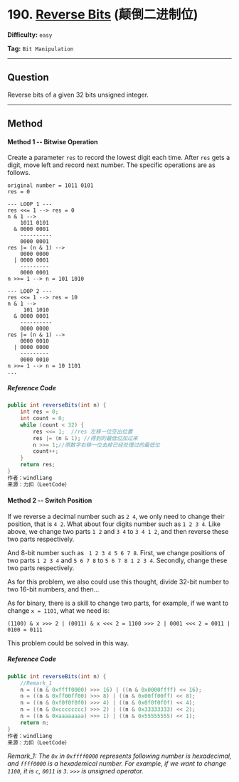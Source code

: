 # 190. [Reverse Bits][RB] (颠倒二进制位)

[RB]: https://leetcode-cn.com/problems/reverse-bits/	"Reverse Bits"

**Difficulty:** `easy`

**Tag:** `Bit Manipulation`

------

## Question

Reverse bits of a given 32 bits unsigned integer.

------

## Method

#### Method 1 -- Bitwise Operation

Create a parameter `res` to record the lowest digit each time. After `res` gets a digit, move left and record next number. The specific operations are as follows.

```
original number = 1011 0101
res = 0

--- LOOP 1 ---
res <<= 1 --> res = 0
n & 1 -->
	1011 0101
  & 0000 0001
	----------
	0000 0001
res |= (n & 1) -->
	0000 0000
  | 0000 0001
    ---------
    0000 0001
n >>= 1 --> n = 101 1010

--- LOOP 2 --- 
res <<= 1 --> res = 10
n & 1 -->
	 101 1010
  & 0000 0001
	----------
	0000 0000
res |= (n & 1) -->
	0000 0010
  | 0000 0000
    ---------
    0000 0010
n >>= 1 --> n = 10 1101
...
```

##### Reference Code

```java
public int reverseBits(int n) {
    int res = 0;
    int count = 0;
    while (count < 32) {
        res <<= 1;  //res 左移一位空出位置
        res |= (n & 1); //得到的最低位加过来
        n >>= 1;//原数字右移一位去掉已经处理过的最低位
        count++;
    }
    return res;
}
作者：windliang
来源：力扣（LeetCode）
```

#### Method 2 -- Switch Position

If we reverse a decimal number such as `2 4`, we only need to change their position, that is `4 2`. What about four digits number such as `1 2 3 4`. Like above, we change two parts `1 2` and `3 4` to `3 4 1 2`, and then reverse these two parts respectively.

And 8-bit number such as ` 1 2 3 4 5 6 7 8`. First, we change positions of two parts `1 2 3 4` and `5 6 7 8` to `5 6 7 8 1 2 3 4`. Secondly, change these two parts respectively.  

As for this problem, we also could use this thought, divide 32-bit number to two 16-bit numbers, and then...

As for binary, there is a skill to change two parts, for example, if we want to change `x = 1101`, what we need is:

`(1100) & x >>> 2 | (0011) & x <<< 2 = 1100 >>> 2 | 0001 <<< 2 = 0011 | 0100 = 0111`

This problem could be solved in this way.

##### Reference Code

```java
public int reverseBits(int n) {
    //Remark_1
    n = ((n & 0xffff0000) >>> 16) | ((n & 0x0000ffff) << 16);
    n = ((n & 0xff00ff00) >>> 8) | ((n & 0x00ff00ff) << 8);
    n = ((n & 0xf0f0f0f0) >>> 4) | ((n & 0x0f0f0f0f) << 4);
    n = ((n & 0xcccccccc) >>> 2) | ((n & 0x33333333) << 2);
    n = ((n & 0xaaaaaaaa) >>> 1) | ((n & 0x55555555) << 1);
    return n;
}
作者：windliang
来源：力扣（LeetCode）
```

*Remark_1: The `0x` in `0xffff0000` represents following number is hexadecimal, and `ffff0000` is a hexademical number. For example, if we want to change `1100`, it is `c`, `0011` is `3`. `>>>` is unsigned operator.*

